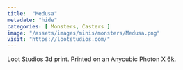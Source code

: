 ```yaml
---
title:  "Medusa"
metadate: "hide"
categories: [ Monsters, Casters ]
image: "/assets/images/minis/monsters/Medusa.png"
visit: "https://lootstudios.com/"
---
```

Loot Studios 3d print.
Printed on an Anycubic Photon X 6k.